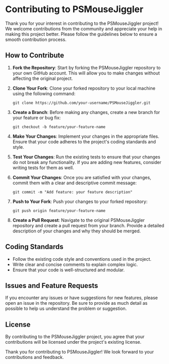 # Contributing to PSMouseJiggler

Thank you for your interest in contributing to the PSMouseJiggler project! We welcome contributions from the community and appreciate your help in making this project better. Please follow the guidelines below to ensure a smooth contribution process.

## How to Contribute

1. **Fork the Repository**: Start by forking the PSMouseJiggler repository to your own GitHub account. This will allow you to make changes without affecting the original project.

2. **Clone Your Fork**: Clone your forked repository to your local machine using the following command:
   ```
   git clone https://github.com/your-username/PSMouseJiggler.git
   ```

3. **Create a Branch**: Before making any changes, create a new branch for your feature or bug fix:
   ```
   git checkout -b feature/your-feature-name
   ```

4. **Make Your Changes**: Implement your changes in the appropriate files. Ensure that your code adheres to the project's coding standards and style.

5. **Test Your Changes**: Run the existing tests to ensure that your changes do not break any functionality. If you are adding new features, consider writing tests for them as well.

6. **Commit Your Changes**: Once you are satisfied with your changes, commit them with a clear and descriptive commit message:
   ```
   git commit -m "Add feature: your feature description"
   ```

7. **Push to Your Fork**: Push your changes to your forked repository:
   ```
   git push origin feature/your-feature-name
   ```

8. **Create a Pull Request**: Navigate to the original PSMouseJiggler repository and create a pull request from your branch. Provide a detailed description of your changes and why they should be merged.

## Coding Standards

- Follow the existing code style and conventions used in the project.
- Write clear and concise comments to explain complex logic.
- Ensure that your code is well-structured and modular.

## Issues and Feature Requests

If you encounter any issues or have suggestions for new features, please open an issue in the repository. Be sure to provide as much detail as possible to help us understand the problem or suggestion.

## License

By contributing to the PSMouseJiggler project, you agree that your contributions will be licensed under the project's existing license.

Thank you for contributing to PSMouseJiggler! We look forward to your contributions and feedback.